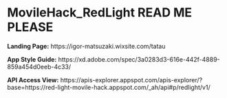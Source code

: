 # MovileHack_RedLight READ ME PLEASE

<p> <b>Landing Page:</b> https://igor-matsuzaki.wixsite.com/tatau</p>
<p> <b>App Style Guide:</b> https://xd.adobe.com/spec/3a0283d3-616e-442f-4889-859a454d0eeb-4c33/</p>
<p> <b>API Access View:</b> https://apis-explorer.appspot.com/apis-explorer/?base=https://red-light-movile-hack.appspot.com/_ah/api#p/redlight/v1/</p>
